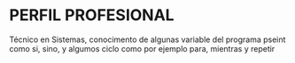 # PERFIL PROFESIONAL

Técnico en Sistemas, conocimento de algunas variable del programa pseint como si, sino, y algumos ciclo como por ejemplo para, mientras y repetir
